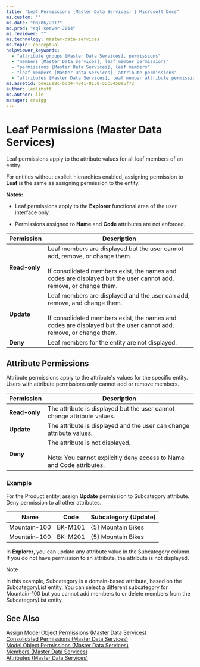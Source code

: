 ```yaml
---
title: "Leaf Permissions (Master Data Services) | Microsoft Docs"
ms.custom: ""
ms.date: "03/06/2017"
ms.prod: "sql-server-2014"
ms.reviewer: ""
ms.technology: master-data-services
ms.topic: conceptual
helpviewer_keywords: 
  - "attribute groups [Master Data Services], permissions"
  - "members [Master Data Services], leaf member permissions"
  - "permissions [Master Data Services], leaf members"
  - "leaf members [Master Data Services], attribute permissions"
  - "attributes [Master Data Services], leaf member attribute permissions"
ms.assetid: bde16e8c-bcd4-4041-8130-55c5450e5f72
author: leolimsft
ms.author: lle
manager: craigg
---
```

# Leaf Permissions (Master Data Services)
  Leaf permissions apply to the attribute values for all leaf members of an entity.  
  
 For entities without explicit hierarchies enabled, assigning permission to **Leaf** is the same as assigning permission to the entity.  
  
 **Notes:**  
  
-   Leaf permissions apply to the **Explorer** functional area of the user interface only.  
  
-   Permissions assigned to **Name** and **Code** attributes are not enforced.  
  
|Permission|Description|  
|----------------|-----------------|  
|**Read-only**|Leaf members are displayed but the user cannot add, remove, or change them.<br /><br /> If consolidated members exist, the names and codes are displayed but the user cannot add, remove, or change them.|  
|**Update**|Leaf members are displayed and the user can add, remove, and change them.<br /><br /> If consolidated members exist, the names and codes are displayed but the user cannot add, remove, or change them.|  
|**Deny**|Leaf members for the entity are not displayed.|  
  
## Attribute Permissions  
 Attribute permissions apply to the attribute's values for the specific entity. Users with attribute permissions only cannot add or remove members.  
  
|Permission|Description|  
|----------------|-----------------|  
|**Read-only**|The attribute is displayed but the user cannot change attribute values.|  
|**Update**|The attribute is displayed and the user can change attribute values.|  
|**Deny**|The attribute is not displayed.<br /><br /> Note: You cannot explicitly deny access to Name and Code attributes.|  
  
### Example  
 For the Product entity, assign **Update** permission to Subcategory attribute. Deny permission to all other attributes.  
  
|Name|Code|Subcategory (Update)|  
|----------|----------|----------------------------|  
|Mountain-100|BK-M101|{5} Mountain Bikes|  
|Mountain-100|BK-M201|{5} Mountain Bikes|  
  
 In **Explorer**, you can update any attribute value in the Subcategory column. If you do not have permission to an attribute, the attribute is not displayed.  
  
> [!NOTE]  
>  In this example, Subcategory is a domain-based attribute, based on the SubcategoryList entity. You can select a different subcategory for Mountain-100 but you cannot add members to or delete members from the SubcategoryList entity.  
  
## See Also  
 [Assign Model Object Permissions &#40;Master Data Services&#41;](assign-model-object-permissions-master-data-services.md)   
 [Consolidated Permissions &#40;Master Data Services&#41;](../../2014/master-data-services/consolidated-permissions-master-data-services.md)   
 [Model Object Permissions &#40;Master Data Services&#41;](../../2014/master-data-services/model-object-permissions-master-data-services.md)   
 [Members &#40;Master Data Services&#41;](../../2014/master-data-services/members-master-data-services.md)   
 [Attributes &#40;Master Data Services&#41;](../../2014/master-data-services/attributes-master-data-services.md)  
  
  
